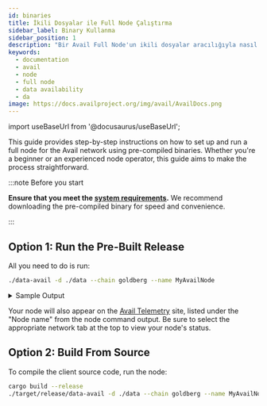 ```yaml
---
id: binaries
title: İkili Dosyalar ile Full Node Çalıştırma
sidebar_label: Binary Kullanma
sidebar_position: 1
description: "Bir Avail Full Node'un ikili dosyalar aracılığıyla nasıl çalıştırılacağını keşfedin."
keywords:
  - documentation
  - avail
  - node
  - full node
  - data availability
  - da
image: https://docs.availproject.org/img/avail/AvailDocs.png
---
```


import useBaseUrl from '@docusaurus/useBaseUrl';

This guide provides step-by-step instructions on how to set up and run a full node for the Avail network using pre-compiled binaries. Whether you're a beginner or an experienced node operator, this guide aims to make the process straightforward.

:::note Before you start

**Ensure that you meet the [<ins>system requirements</ins>](/docs/operate-a-node/run-a-full-node/requirements.md).**
We recommend downloading the pre-compiled binary for speed and convenience.

:::

## Option 1: Run the Pre-Built Release

All you need to do is run:

```bash
./data-avail -d ./data --chain goldberg --name MyAvailNode
```

<details>
<summary>Sample Output</summary>

The client output should look like this:

```bash
2023-11-07 17:35:19 Avail Node    
2023-11-07 17:35:19 ✌️  version 1.8.0-9c5f37b9230    
2023-11-07 17:35:19 ❤️  by Anonymous, 2017-2023    
2023-11-07 17:35:19 📋 Chain specification: Avail Goldberg Testnet    
2023-11-07 17:35:19 🏷  Node name: fresh-fan-5502    
2023-11-07 17:35:19 👤 Role: FULL    
2023-11-07 17:35:19 💾 Database: RocksDb at /tmp/substrateCTFPb5/chains/avail_goldberg_testnet/db/full    
2023-11-07 17:35:20 🔨 Initializing Genesis block/state (state: 0x6bc7…ec83, header-hash: 0x6f09…a7ae)    
2023-11-07 17:35:20 👴 Loading GRANDPA authority set from genesis on what appears to be first startup.    
2023-11-07 17:35:21 👶 Creating empty BABE epoch changes on what appears to be first startup.    
2023-11-07 17:35:21 🏷  Local node identity is: 12D3KooWEEa9iNANi6PUeXGaDqTgTR9T5YcP3A69nwbT4VXnG5R1    
2023-11-07 17:35:21 Prometheus metrics extended with avail metrics    
2023-11-07 17:35:21 💻 Operating system: linux    
2023-11-07 17:35:21 💻 CPU architecture: x86_64    
2023-11-07 17:35:21 💻 Target environment: gnu    
2023-11-07 17:35:21 💻 CPU: 13th Gen Intel(R) Core(TM) i7-13700K    
2023-11-07 17:35:21 💻 CPU cores: 16    
2023-11-07 17:35:21 💻 Memory: 31863MB    
2023-11-07 17:35:21 💻 Kernel: 6.5.8-100.fc37.x86_64    
2023-11-07 17:35:21 💻 Linux distribution: Fedora Linux 37 (Workstation Edition)    
2023-11-07 17:35:21 💻 Virtual machine: no    
2023-11-07 17:35:21 📦 Highest known block at #0    
2023-11-07 17:35:21 〽️ Prometheus exporter started at 127.0.0.1:9615    
2023-11-07 17:35:21 Running JSON-RPC server: addr=127.0.0.1:9944, allowed origins=["http://localhost:*", "http://127.0.0.1:*", "https://localhost:*", "https://127.0.0.1:*", "https://polkadot.js.org"]    
2023-11-07 17:35:21 🏁 CPU score: 1.62 GiBs    
2023-11-07 17:35:21 🏁 Memory score: 22.99 GiBs    
2023-11-07 17:35:21 🏁 Disk score (seq. writes): 6.78 GiBs    
2023-11-07 17:35:21 🏁 Disk score (rand. writes): 2.67 GiBs    
2023-11-07 17:35:21 🔍 Discovered new external address for our node: /ip4/176.61.156.176/tcp/30333/ws/p2p/12D3KooWEEa9iNANi6PUeXGaDqTgTR9T5YcP3A69nwbT4VXnG5R1
```

</details>

Your node will also appear on the [<ins>Avail Telemetry</ins>](http://telemetry.avail.tools/) site, listed under the "Node name" from the node command output. Be sure to select the appropriate network tab at the top to view your node's status.

## Option 2: Build From Source

To compile the client source code, run the node:

```bash
cargo build --release
./target/release/data-avail -d ./data --chain goldberg --name MyAvailNode
```